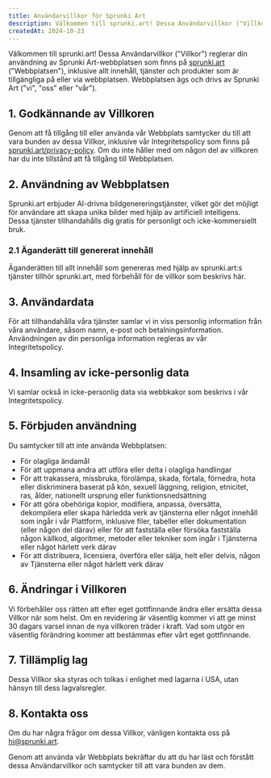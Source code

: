 ```yaml
---
title: Användarvillkor för Sprunki Art
description: Välkommen till sprunki.art! Dessa Användarvillkor ("Villkor") reglerar din användning av Sprunki Art-webbplatsen som finns på [sprunki.art](https://sprunki.art/) ("Webbplatsen"), inklusive allt innehåll, tjänster och produkter som är tillgängliga på eller via webbplatsen. Webbplatsen ägs och drivs av Sprunki Art ("vi", "oss" eller "vår").
createdAt: 2024-10-23
---
```


Välkommen till sprunki.art! Dessa Användarvillkor ("Villkor") reglerar din användning av Sprunki Art-webbplatsen som finns på [sprunki.art](https://sprunki.art/) ("Webbplatsen"), inklusive allt innehåll, tjänster och produkter som är tillgängliga på eller via webbplatsen. Webbplatsen ägs och drivs av Sprunki Art ("vi", "oss" eller "vår").

## 1. Godkännande av Villkoren

Genom att få tillgång till eller använda vår Webbplats samtycker du till att vara bunden av dessa Villkor, inklusive vår Integritetspolicy som finns på [sprunki.art/privacy-policy](https://sprunki.art/privacy-policy). Om du inte håller med om någon del av villkoren har du inte tillstånd att få tillgång till Webbplatsen.

## 2. Användning av Webbplatsen

Sprunki.art erbjuder AI-drivna bildgenereringstjänster, vilket gör det möjligt för användare att skapa unika bilder med hjälp av artificiell intelligens. Dessa tjänster tillhandahålls dig gratis för personligt och icke-kommersiellt bruk.

### 2.1 Äganderätt till genererat innehåll

Äganderätten till allt innehåll som genereras med hjälp av sprunki.art:s tjänster tillhör sprunki.art, med förbehåll för de villkor som beskrivs här.

## 3. Användardata

För att tillhandahålla våra tjänster samlar vi in viss personlig information från våra användare, såsom namn, e-post och betalningsinformation. Användningen av din personliga information regleras av vår Integritetspolicy.

## 4. Insamling av icke-personlig data

Vi samlar också in icke-personlig data via webbkakor som beskrivs i vår Integritetspolicy.

## 5. Förbjuden användning

Du samtycker till att inte använda Webbplatsen:

- För olagliga ändamål
- För att uppmana andra att utföra eller delta i olagliga handlingar
- För att trakassera, missbruka, förolämpa, skada, förtala, förnedra, hota eller diskriminera baserat på kön, sexuell läggning, religion, etnicitet, ras, ålder, nationellt ursprung eller funktionsnedsättning
- För att göra obehöriga kopior, modifiera, anpassa, översätta, dekompilera eller skapa härledda verk av tjänsterna eller något innehåll som ingår i vår Plattform, inklusive filer, tabeller eller dokumentation (eller någon del därav) eller för att fastställa eller försöka fastställa någon källkod, algoritmer, metoder eller tekniker som ingår i Tjänsterna eller något härlett verk därav
- För att distribuera, licensiera, överföra eller sälja, helt eller delvis, någon av Tjänsterna eller något härlett verk därav

## 6. Ändringar i Villkoren

Vi förbehåller oss rätten att efter eget gottfinnande ändra eller ersätta dessa Villkor när som helst. Om en revidering är väsentlig kommer vi att ge minst 30 dagars varsel innan de nya villkoren träder i kraft. Vad som utgör en väsentlig förändring kommer att bestämmas efter vårt eget gottfinnande.

## 7. Tillämplig lag

Dessa Villkor ska styras och tolkas i enlighet med lagarna i USA, utan hänsyn till dess lagvalsregler.

## 8. Kontakta oss

Om du har några frågor om dessa Villkor, vänligen kontakta oss på [hi@sprunki.art](mailto:hi@sprunki.art).

Genom att använda vår Webbplats bekräftar du att du har läst och förstått dessa Användarvillkor och samtycker till att vara bunden av dem.
